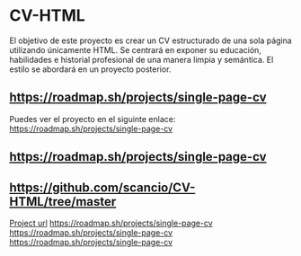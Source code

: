 # CV-HTML
El objetivo de este proyecto es crear un CV estructurado de una sola página utilizando únicamente HTML. Se centrará en exponer su educación, habilidades e historial profesional de una manera limpia y semántica. El estilo se abordará en un proyecto posterior.

## https://roadmap.sh/projects/single-page-cv
Puedes ver el proyecto en el siguinte enlace: https://roadmap.sh/projects/single-page-cv
## https://roadmap.sh/projects/single-page-cv
## https://github.com/scancio/CV-HTML/tree/master

[Project url](https://roadmap.sh/projects/single-page-cv)
https://roadmap.sh/projects/single-page-cv
https://roadmap.sh/projects/single-page-cv
https://roadmap.sh/projects/single-page-cv
